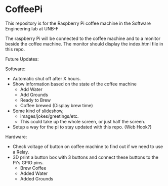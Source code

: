 # CoffeePi
This repository is for the Raspberry Pi coffee machine in the Software Engineering lab at UNB-F

The raspberry Pi will be connected to the coffee machine and to a monitor beside the coffee machine. 
The monitor should display the index.html file in this repo. 

Future Updates:
 
 Software:
  - Automatic shut off after X hours.
  - Show information based on the state of the coffee machine
    - Add Water
    - Add Grounds
    - Ready to Brew
    - Coffee brewed (Display brew time)
  - Some kind of slideshow, 
    - images/jokes/greetings/etc. 
    - This could take up the whole screen, or just half the screen. 
  - Setup a way for the pi to stay updated with this repo. (Web Hook?)
  
 Hardware:
  - Check voltage of button on coffee machine to find out if we need to use a Relay.
  - 3D print a button box with 3 buttons and connect these buttons to the Pi's GPIO pins.  
    - Brew Coffee 
    - Added Water
    - Added Grounds 
